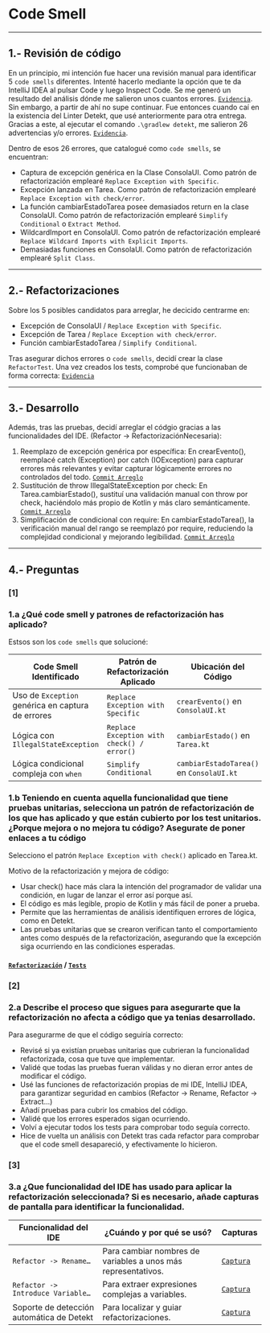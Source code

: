 # Code Smell

---

## 1.- Revisión de código

En un principio, mi intención fue hacer una revisión manual para identificar 5 `code smells` diferentes. Intenté hacerlo mediante la opción que te da IntelliJ IDEA al pulsar Code y luego Inspect Code. Se me generó un resultado del análisis dónde me salieron unos cuantos errores. [`Evidencia`](https://github.com/moraalees/TaskManagerEntornos/blob/cristian/images/codeSmells/Captura%20de%20pantalla%202025-05-20%20165626.png). Sin embargo, a partir de ahí no supe continuar. Fue entonces cuando caí en la existencia del Linter Detekt, que usé anteriormente para otra entrega. Gracias a este, al ejecutar el comando `.\gradlew detekt`, me salieron 26 advertencias y/o errores. [`Evidencia`](https://github.com/moraalees/TaskManagerEntornos/blob/cristian/images/codeSmells/Captura%20de%20pantalla%202025-05-20%20171510.png).

Dentro de esos 26 errores, que catalogué como `code smells`, se encuentran:
- Captura de excepción genérica en la Clase ConsolaUI. Como patrón de refactorización emplearé `Replace Exception with Specific`.
- Excepción lanzada en Tarea. Como patrón de refactorización emplearé `Replace Exception with check/error`.
- La función cambiarEstadoTarea posee demasiados return en la clase ConsolaUI. Como patrón de refactorización emplearé `Simplify Conditional` o `Extract Method`.
- WildcardImport en ConsolaUI. Como patrón de refactorización emplearé `Replace Wildcard Imports with Explicit Imports`.
- Demasiadas funciones en ConsolaUI. Como patrón de refactorización emplearé `Split Class`.

---

## 2.- Refactorizaciones

Sobre los 5 posibles candidatos para arreglar, he decicido centrarme en:
- Excepción de ConsolaUI / `Replace Exception with Specific`.
- Excepción de Tarea / `Replace Exception with check/error`.
- Función cambiarEstadoTarea / `Simplify Conditional`.

Tras asegurar dichos errores o `code smells`, decidí crear la clase `RefactorTest`. Una vez creados los tests, comprobé que funcionaban de forma correcta: [`Evidencia`](https://github.com/moraalees/TaskManagerEntornos/blob/cristian/images/codeSmells/Captura%20de%20pantalla%202025-05-20%20233821.png)

---

## 3.- Desarrollo

Además, tras las pruebas, decidí arreglar el códgio gracias a las funcionalidades del IDE. (Refactor -> RefactorizaciónNecesaria):

1. Reemplazo de excepción genérica por específica: En crearEvento(), reemplacé catch (Exception) por catch (IOException) para capturar errores más relevantes y evitar capturar lógicamente errores no controlados del todo. [`Commit Arreglo`](https://github.com/moraalees/TaskManagerEntornos/commit/4edb29601781829bc2821755f7f996573a67d03e)
2. Sustitución de throw IllegalStateException por check: En Tarea.cambiarEstado(), sustituí una validación manual con throw por check, haciéndolo más propio de Kotlin y más claro semánticamente. [`Commit Arreglo`](https://github.com/moraalees/TaskManagerEntornos/commit/1b652a8820e12b43d377038a3a34c2901f42fa07)
3. Simplificación de condicional con require: En cambiarEstadoTarea(), la verificación manual del rango se reemplazó por require, reduciendo la complejidad condicional y mejorando legibilidad. [`Commit Arreglo`](https://github.com/moraalees/TaskManagerEntornos/commit/e3e382fc195f8dc4b7bab8952702f1f382ffe1ca)

---

## 4.- Preguntas

### [1]

### 1.a ¿Qué code smell y patrones de refactorización has aplicado?

Estsos son los `code smells` que solucioné:

| Code Smell Identificado                           | Patrón de Refactorización Aplicado           | Ubicación del Código                     |
| ------------------------------------------------- | -------------------------------------------- | ---------------------------------------- |
| Uso de `Exception` genérica en captura de errores | `Replace Exception with Specific`            | `crearEvento()` en `ConsolaUI.kt`        |
| Lógica con `IllegalStateException`                | `Replace Exception with check() / error()`   | `cambiarEstado()` en `Tarea.kt`          |
| Lógica condicional compleja con `when`            | `Simplify Conditional`                       | `cambiarEstadoTarea()` en `ConsolaUI.kt` |


### 1.b Teniendo en cuenta aquella funcionalidad que tiene pruebas unitarias, selecciona un patrón de refactorización de los que has aplicado y que están cubierto por los test unitarios. ¿Porque mejora o no mejora tu código? Asegurate de poner enlaces a tu código

Selecciono el patrón `Replace Exception with check()` aplicado en Tarea.kt.

Motivo de la refactorización y mejora de código:

- Usar check() hace más clara la intención del programador de validar una condición, en lugar de lanzar el error así porque así.
- El código es más legible, propio de Kotlin y más fácil de poner a prueba.
- Permite que las herramientas de análisis identifiquen errores de lógica, como en Detekt.
- Las pruebas unitarias que se crearon verifican tanto el comportamiento antes como después de la refactorización, asegurando que la excepción siga ocurriendo en las condiciones esperadas.

#### [`Refactorización`](https://github.com/moraalees/TaskManagerEntornos/blob/16323cbc8fc2f124f2753d8cc31ffe5b6e1e611b/src/main/kotlin/model/Tarea.kt#L26C5-L33C6) / [`Tests`](https://github.com/moraalees/TaskManagerEntornos/blob/16323cbc8fc2f124f2753d8cc31ffe5b6e1e611b/src/test/kotlin/RefactorTest.kt#L29C5-L60C6)

### [2]
### 2.a Describe el proceso que sigues para asegurarte que la refactorización no afecta a código que ya tenias desarrollado.

Para asegurarme de que el código seguiría correcto:

- Revisé si ya existían pruebas unitarias que cubrieran la funcionalidad refactorizada, cosa que tuve que implementar.
- Validé que todas las pruebas fueran válidas y no dieran error antes de modificar el código.
- Usé las funciones de refactorización propias de mi IDE, IntelliJ IDEA, para garantizar seguridad en cambios (Refactor -> Rename, Refactor -> Extract...)
- Añadí pruebas para cubrir los cmabios del código.
- Validé que los errores esperados sigan ocurriendo.
- Volví a ejecutar todos los tests para comprobar todo seguía correcto.
- Hice de vuelta un análisis con Detekt tras cada refactor para comprobar que el code smell desapareció, y efectivamente lo hicieron.

### [3]

### 3.a ¿Que funcionalidad del IDE has usado para aplicar la refactorización seleccionada? Si es necesario, añade capturas de pantalla para identificar la funcionalidad.

| Funcionalidad del IDE                       | ¿Cuándo y por qué se usó?                                      | Capturas                                         |
| ------------------------------------------- | -------------------------------------------------------------- | ------------------------------------------------ |
| `Refactor -> Rename…`                       | Para cambiar nombres de variables a unos más representativos.  | [`Captura`](https://github.com/moraalees/TaskManagerEntornos/blob/cristian/images/codeSmells/Captura%20de%20pantalla%202025-05-21%20090251.png)                                    |
| `Refactor -> Introduce Variable…`           | Para extraer expresiones complejas a variables.                | [`Captura`](https://github.com/moraalees/TaskManagerEntornos/blob/cristian/images/codeSmells/Captura%20de%20pantalla%202025-05-21%20090416.png)                                    |
| Soporte de detección automática de Detekt   | Para localizar y guiar refactorizaciones.                      | [`Captura`](https://github.com/moraalees/TaskManagerEntornos/blob/cristian/images/codeSmells/Captura%20de%20pantalla%202025-05-21%20090439.png)                                    |
